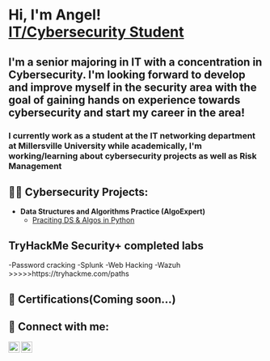 <h1>Hi, I'm Angel! <br/> <a href="https://www.linkedin.com/in/angel-santana-03869122b/">IT/Cybersecurity Student</a>

<h2>I'm a senior majoring in IT with a concentration in Cybersecurity. I'm looking forward to develop and improve myself in the security area with the goal of gaining hands on experience towards cybersecurity and start my career in the area!</h2>

<h3>I currently work as a student at the IT networking department at Millersville University while academically, I'm working/learning about cybersecurity projects as well as Risk Management</h3>


<h2>👨‍💻 Cybersecurity Projects:</h2>

- <b>Data Structures and Algorithms Practice (AlgoExpert)</b>
  - [Praciting DS & Algos in Python](https://github.com/joshmadakor1/Algorithms-Practice)


<h2> TryHackMe Security+ completed labs</h2>
-Password cracking
-Splunk
-Web Hacking
-Wazuh
>>>>>https://tryhackme.com/paths

<h2>📄 Certifications(Coming soon...)</h2>

<h2> 🤳 Connect with me:</h2>

[<img align="left" alt="JoshMadakor | LinkedIn" width="22px" src="https://cdn.jsdelivr.net/npm/simple-icons@v3/icons/linkedin.svg" />][linkedin]
[<img align="left" alt="JoshMadakor | Instagram" width="22px" src="https://cdn.jsdelivr.net/npm/simple-icons@v3/icons/instagram.svg" />][instagram]

[instagram]: https://www.instagram.com/angelsantanae/
[linkedin]: https://www.linkedin.com/in/angel-santana-03869122b/

<!--


Here are some ideas to get you started:

- 🔭 I’m currently working on ...
- 🌱 I’m currently learning ...
- 👯 I’m looking to collaborate on ...
- 🤔 I’m looking for help with ...
- 💬 Ask me about ...
- 📫 How to reach me: ...
- 😄 Pronouns: ...
- ⚡ Fun fact: ...
-->
